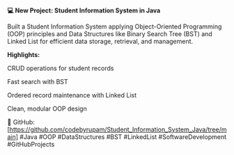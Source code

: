 **💻 New Project: Student Information System in Java**

Built a Student Information System applying Object-Oriented Programming (OOP) principles and Data Structures like Binary Search Tree (BST) and Linked List for efficient data storage, retrieval, and management.

**Highlights:**

CRUD operations for student records

Fast search with BST

Ordered record maintenance with Linked List

Clean, modular OOP design

🔗 GitHub: [https://github.com/codebyrupam/Student_Information_System_Java/tree/main]
#Java #OOP #DataStructures #BST #LinkedList #SoftwareDevelopment #GitHubProjects
